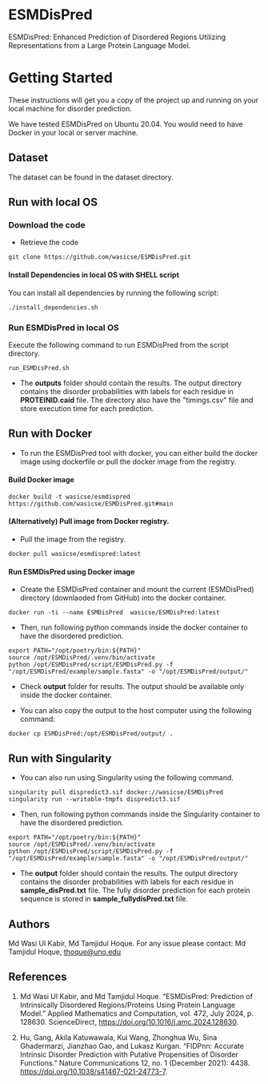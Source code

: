 # ESMDisPred
ESMDisPred: Enhanced Prediction of Disordered Regions Utilizing Representations from a Large Protein Language Model.


# Getting Started
 

These instructions will get you a copy of the project up and running on your local machine  for disorder prediction. 

We have tested ESMDisPred on Ubuntu 20.04. You would need to have Docker in your local or server machine.

 ## Dataset
The dataset can be found in the dataset directory. 

## Run with local OS
### Download the code

- Retrieve the code

```
git clone https://github.com/wasicse/ESMDisPred.git

```

#### Install Dependencies in local OS with SHELL script

You can install all dependencies by running the following script:

```
./install_dependencies.sh
```

### Run ESMDisPred in local OS

Execute the following command to run ESMDisPred from the script directory.

```
run_ESMDisPred.sh
```
- The **outputs** folder should contain the results. The output directory contains the disorder probabilities with labels for each residue in **PROTEINID.caid** file. The directory also have the "timings.csv" file and store execution time for each prediction.


## Run with Docker
- To run the ESMDisPred tool with docker, you can either build the docker image using dockerfile or pull the docker image from the registry.

#### Build Docker image 

```
docker build -t wasicse/esmdispred https://github.com/wasicse/ESMDisPred.git#main    
```
 #### (Alternatively) Pull image from Docker registry.

- Pull the image from the registry.
 ```
docker pull wasicse/esmdispred:latest
```
#### Run ESMDisPred using Docker image
- Create the ESMDisPred container and mount the current (ESMDisPred) directory (downlaoded from GitHub) into the docker container.

```
docker run -ti --name ESMDisPred  wasicse/ESMDisPred:latest
```

- Then, run following python commands inside the docker container to have the disordered prediction.

```
export PATH="/opt/poetry/bin:${PATH}"
source /opt/ESMDisPred/.venv/bin/activate
python /opt/ESMDisPred/script/ESMDisPred.py -f "/opt/ESMDisPred/example/sample.fasta" -o "/opt/ESMDisPred/output/"
```

- Check **output** folder for results. The output should be available only inside the docker container. 

- You can also copy the output to the host computer using the following command:

```
docker cp ESMDisPred:/opt/ESMDisPred/output/ .
```
## Run with Singularity 

- You can also run using Singularity using the following command.

```
singularity pull dispredict3.sif docker://wasicse/ESMDisPred
singularity run --writable-tmpfs dispredict3.sif
```
- Then, run following python commands inside the Singularity container to have the disordered prediction.

```
export PATH="/opt/poetry/bin:${PATH}"
source /opt/ESMDisPred/.venv/bin/activate
python /opt/ESMDisPred/script/ESMDisPred.py -f "/opt/ESMDisPred/example/sample.fasta" -o "/opt/ESMDisPred/output/"
```

- The **output** folder should contain the results. The output directory contains the disorder probabilities with labels for each residue in **sample_disPred.txt** file. The fully disorder prediction for each protein sequence is stored in **sample_fullydisPred.txt** file.

## Authors

Md Wasi Ul Kabir, Md Tamjidul Hoque. For any issue please contact: Md Tamjidul Hoque, thoque@uno.edu 

## References

1. Md Wasi Ul Kabir, and Md Tamjidul Hoque. “ESMDisPred: Prediction of Intrinsically Disordered Regions/Proteins Using Protein Language Model.” Applied Mathematics and Computation, vol. 472, July 2024, p. 128630. ScienceDirect, https://doi.org/10.1016/j.amc.2024.128630.

2. Hu, Gang, Akila Katuwawala, Kui Wang, Zhonghua Wu, Sina Ghadermarzi, Jianzhao Gao, and Lukasz Kurgan. “FlDPnn: Accurate Intrinsic Disorder Prediction with Putative Propensities of Disorder Functions.” Nature Communications 12, no. 1 (December 2021): 4438. https://doi.org/10.1038/s41467-021-24773-7.




